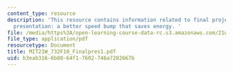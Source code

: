 ```yaml
---
content_type: resource
description: 'This resource contains information related to final project - jerkling-final
  presentation: a better speed bump that saves energy. '
file: /media/https%3A/open-learning-course-data-rc.s3.amazonaws.com/21w-732-science-writing-and-new-media-fall-2010/b3eab3166b8064f17602746a7202667b_MIT21W_732F10_Finalpres1.pdf
file_type: application/pdf
resourcetype: Document
title: MIT21W_732F10_Finalpres1.pdf
uid: b3eab316-6b80-64f1-7602-746a7202667b
---
```

